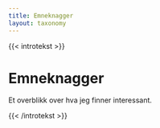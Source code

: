```yaml
---
title: Emneknagger
layout: taxonomy
---
```

{{< introtekst >}}
<h1>Emneknagger</h1>
<p>Et overblikk over hva jeg finner interessant.</p>
{{< /introtekst >}}

